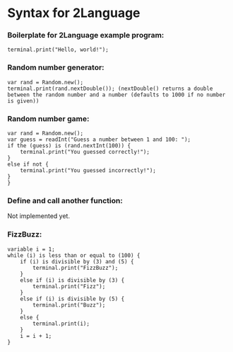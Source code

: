 # Syntax for 2Language

### Boilerplate for 2Language example program:
```
terminal.print("Hello, world!");
```

### Random number generator:
```
var rand = Random.new();
terminal.print(rand.nextDouble()); (nextDouble() returns a double between the random number and a number (defaults to 1000 if no number is given))
```
### Random number game:
```
var rand = Random.new();
var guess = readInt("Guess a number between 1 and 100: ");
if the (guess) is (rand.nextInt(100)) {
    terminal.print("You guessed correctly!");
}
else if not {
    terminal.print("You guessed incorrectly!");
}
}
```

### Define and call another function:
Not implemented yet.

### FizzBuzz:
```
variable i = 1;
while (i) is less than or equal to (100) {
    if (i) is divisible by (3) and (5) {
        terminal.print("FizzBuzz");
    }
    else if (i) is divisible by (3) {
        terminal.print("Fizz");
    }
    else if (i) is divisible by (5) {
        terminal.print("Buzz");
    }
    else {
        terminal.print(i);
    }
    i = i + 1;
}
```